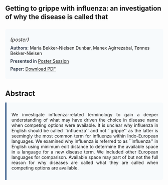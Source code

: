 
<style>    
    h2 {
        margin-top: 0;
        margin-bottom: 1.5rem;
        line-height: 1.3;
    }
    
    h3 {
        margin-top: 2rem;
        margin-bottom: 1rem;
        font-size: 1.4rem;
        font-weight:bold;
    }
    
    .metadata {
        background-color: #f7fafc;
        padding: 1rem;
        border-radius: 6px;
        margin-bottom: 2rem;
    }
    
    .metadata p {
        margin: 0.5rem 0;
    }
    
    .abstract {
        text-align: justify;
        padding: 1rem;
        background-color: #f7fafc;
        border-left: 4px solid #2c5282;
        border-radius: 0 6px 6px 0;
    }
    
    strong {
        color: #2d3748;
        font-weight: 600;
    }
</style>
<main role="main">
<h2>Getting to grippe with influenza: an investigation of why the disease is called that</h2>

<section class="metadata">
<p style='font-size:1rem'><i>(poster)</i></p>
<p><strong>Authors:</strong> Maria Bekker-Nielsen Dunbar, Manex Agirrezabal, Tønnes Bekker-Nielsen</p>
<p><strong>Presented in</strong> <a href="/programme/#session<NA>nan">Poster Session</a></p>
<p><strong>Paper:</strong> <a href="https://ceur-ws.org/Vol-3558/paper29.pdf">Download PDF</a></p>
</section>

<section>
<h3>Abstract</h3>
<div class="abstract">
<p>We investigate influenza-related terminology to gain a deeper understanding of what may have driven the choice in disease name when competing options were available. It is unclear why influenza in English should be called ``influenza'' and not ``grippe'' as the latter is seemingly the most common term for influenza within Indo-European languages. We examined why influenza is referred to as ``influenza'' in English using minimum edit distance to determine the available space in a language for a new disease term. We included other European languages for comparison. Available space may part of but not the full reason for why diseases are called what they are called when competing options are available.</p>
</div>
</section>
</main>
